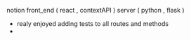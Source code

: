 
notion front_end ( react , contextAPI )
server ( python , flask )


* realy enjoyed adding tests to all routes and methods
* 